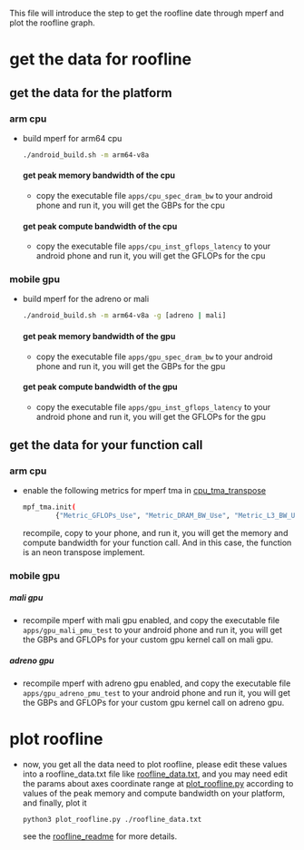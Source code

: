 This file will introduce the step to get the roofline date through mperf and plot the roofline graph.
# get the data for roofline
## get the data for the platform
### arm cpu
* build mperf for arm64 cpu
    ```bash
    ./android_build.sh -m arm64-v8a
    ```

    #### get peak memory bandwidth of the cpu
    * copy the executable file `apps/cpu_spec_dram_bw` to your android phone and run it, you will get the GBPs for the cpu

    #### get peak compute bandwidth of the cpu
    * copy the executable file `apps/cpu_inst_gflops_latency` to your android phone and run it, you will get the GFLOPs for the cpu

### mobile gpu
* build mperf for the adreno or mali
    ```bash
    ./android_build.sh -m arm64-v8a -g [adreno | mali]
    ```
    #### get peak memory bandwidth of the gpu
    * copy the executable file `apps/gpu_spec_dram_bw` to your android phone and run it, you will get the GBPs for the gpu

    #### get peak compute bandwidth of the gpu
    * copy the executable file `apps/gpu_inst_gflops_latency` to your android phone and run it, you will get the GFLOPs for the gpu

## get the data for your function call
### arm cpu
* enable the following metrics for mperf tma in [cpu_tma_transpose](../apps/cpu_tma_transpose.cpp#L891)
    ```bash
    mpf_tma.init(
            {"Metric_GFLOPs_Use", "Metric_DRAM_BW_Use", "Metric_L3_BW_Use", "Metric_L2_BW_Use"});
    ```
    recompile, copy to your phone, and run it, you will get the memory and compute bandwidth for your function call. And in this case, the function is an neon transpose implement. 
### mobile gpu

##### mali gpu
* recompile mperf with mali gpu enabled, and copy the executable file `apps/gpu_mali_pmu_test` to your android phone and run it, you will get the GBPs and GFLOPs for your custom gpu kernel call on mali gpu.
##### adreno gpu
* recompile mperf with adreno gpu enabled, and copy the executable file `apps/gpu_adreno_pmu_test` to your android phone and run it, you will get the GBPs and GFLOPs for your custom gpu kernel call on adreno gpu.
# plot roofline
* now, you get all the data need to plot roofline, please edit these values into a roofline_data.txt file like [roofline_data.txt](../apps/scripts/roofline/roofline_data.txt), and you may need edit the params about axes coordinate range at [plot_roofline.py](../apps/scripts/roofline/plot_roofline.py#L65) according to values of the peak memory and compute bandwidth on your platform, and finally, plot it
    ```
    python3 plot_roofline.py ./roofline_data.txt
    ```
    see the [roofline_readme](../apps/scripts/roofline/README.md) for more details.

